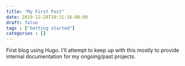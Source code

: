 ```yaml
---
title: "My First Post"
date: 2019-12-28T10:31:16-08:00
draft: false
tags : ["Getting started"]
categories : []
---
```


First blog using Hugo. I'll attempt to keep up with this mostly to provide internal documentation for my ongoing/past projects.

